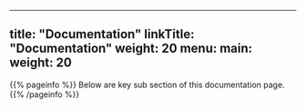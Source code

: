 
---
title: "Documentation"
linkTitle: "Documentation"
weight: 20
menu:
  main:
    weight: 20
---

{{% pageinfo %}}
Below are key sub section of this documentation page. 
{{% /pageinfo %}}


